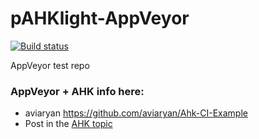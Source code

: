 # pAHKlight-AppVeyor

[![Build status](https://ci.appveyor.com/api/projects/status/vqio4aattnhb462u?svg=true)](https://ci.appveyor.com/project/hi5/pahklight-appveyor)

AppVeyor test repo

### AppVeyor + AHK info here:

* aviaryan https://github.com/aviaryan/Ahk-CI-Example
* Post in the [AHK topic](https://autohotkey.com/boards/viewtopic.php?f=6&t=16168)
